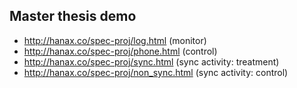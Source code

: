 ## Master thesis demo
* http://hanax.co/spec-proj/log.html (monitor)
* http://hanax.co/spec-proj/phone.html (control)
* http://hanax.co/spec-proj/sync.html (sync activity: treatment)
* http://hanax.co/spec-proj/non_sync.html (sync activity: control)